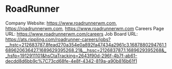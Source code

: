 # RoadRunner

Company Website: https://www.roadrunnerwm.com, https://roadrunnerwm.com, https://www.roadrunnerwm.com
Careers Page URL: https://www.roadrunnerwm.com/careers
Job Board URL: https://ats.rippling.com/roadrunner-careers/jobs?__hstc=212683787.8fead270a354e0a892fa47434a2961c3.1687880294761.1689620636427.1689629395268.21&__hssc=212683787.1.1689629395268&__hsfp=1912911101&hsCtaTracking=2643f90d-296f-4b7f-ab61-decdd8d6bb9c%7C73cd68fe-4e8f-4342-819a-a90b816b61f1